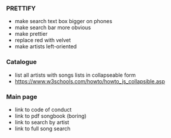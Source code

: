 ### PRETTIFY

- make search text box bigger on phones
- make search bar more obvious
- make prettier
- replace red with velvet
- make artists left-oriented

### Catalogue

- list all artists with songs lists in collapseable form
- https://www.w3schools.com/howto/howto_js_collapsible.asp

### Main page

- link to code of conduct
- link to pdf songbook (boring)
- link to search by artist
- link to full song search